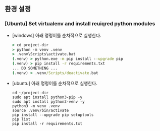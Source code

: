 ## 환경 설정

### [Ubuntu] Set virtualenv and install reuiqred python modules

* [windows] 아래 명령어를 순차적으로 실행한다.

  ```cmd
  > cd project-dir
  > python -m venv .venv
  > .venv\Scripts\activate.bat
  (.venv) > python.exe -m pip install --upgrade pip
  (.venv) > pip install -r requirements.txt
  ... DO SOMETHING ...
  (.venv) > .venv/Scripts/deactivate.bat
  ```

* [ubuntu] 아래 명령어를 순차적으로 실행한다.

  ```
  cd ~/project-dir
  sudo apt install python3-pip -y
  sudo apt install python3-venv -y
  python3 -m venv .venv
  source .venv/bin/activate
  pip install --upgrade pip setuptools
  pip list
  pip install -r requirements.txt
  ```